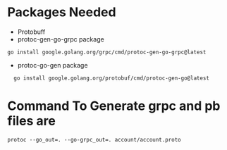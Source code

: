# Packages Needed
- Protobuff
- protoc-gen-go-grpc package
```shell
go install google.golang.org/grpc/cmd/protoc-gen-go-grpc@latest
```
- protoc-go-gen package
```shell
  go install google.golang.org/protobuf/cmd/protoc-gen-go@latest
```
# Command To Generate grpc and pb files are
```shell
protoc --go_out=. --go-grpc_out=. account/account.proto
```